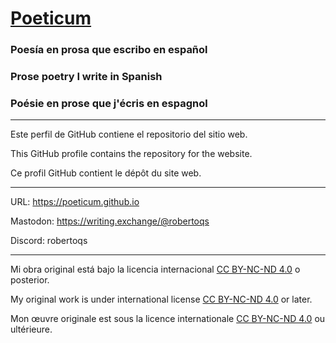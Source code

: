 # [Poeticum](https://poeticum.github.io)
### Poesía en prosa que escribo en español
### Prose poetry I write in Spanish
### Poésie en prose que j'écris en espagnol

---

Este perfil de GitHub contiene el repositorio del sitio web.

This GitHub profile contains the repository for the website.

Ce profil GitHub contient le dépôt du site web.

---

URL: https://poeticum.github.io

Mastodon: https://writing.exchange/@robertoqs

Discord: robertoqs

---

Mi obra original está bajo la licencia internacional [CC BY-NC-ND 4.0](https://creativecommons.org/licenses/by-nc-nd/4.0/deed.es) o posterior.

My original work is under international license [CC BY-NC-ND 4.0](https://creativecommons.org/licenses/by-nc-nd/4.0/deed.en) or later.

Mon œuvre originale est sous la licence internationale [CC BY-NC-ND 4.0](https://creativecommons.org/licenses/by-nc-nd/4.0/deed.fr) ou ultérieure.
